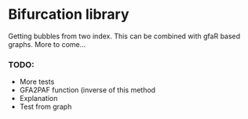 # Bifurcation library 

Getting bubbles from two index. This can be combined with gfaR based graphs. More to come...



### TODO: 
- More tests
- GFA2PAF function (inverse of this method
- Explanation 
- Test from graph 